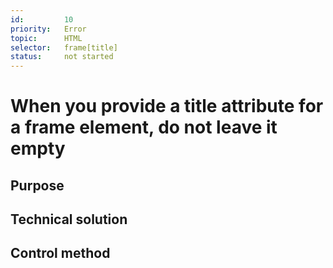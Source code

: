 ```yaml
---
id:         10
priority:   Error
topic:      HTML
selector:   frame[title]
status:     not started
---
```


# When you provide a title attribute for a frame element, do not leave it empty

## Purpose

## Technical solution

## Control method

